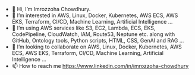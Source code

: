 - 👋 Hi, I’m Imrozzoha Chowdhury.
- 👀 I’m interested in AWS, Linux, Docker, Kubernetes, AWS ECS, AWS EKS, Terraform, CI/CD, Machine Learning, Artificial Intelligence ...
- 🌱 I’m using AWS services like S3, EC2, Lambda, ECS, EKS, CodePipeline, CloudWatch, IAM, Route53, Neptune etc. along with GitHub, Ontology tools, Python scripts, HTML, CSS, GenAI and RAG ...
- 💞️ I’m looking to collaborate on AWS, Linux, Docker, Kubernetes, AWS ECS, AWS EKS, Terraform, CI/CD, Machine Learning, Artificial Intelligence ...
- 📫 How to reach me https://www.linkedin.com/in/imrozzoha-chowdhury

<!---
imrozzoha/imrozzoha is a ✨ special ✨ repository because its `README.md` (this file) appears on your GitHub profile.
You can click the Preview link to take a look at your changes.
--->
